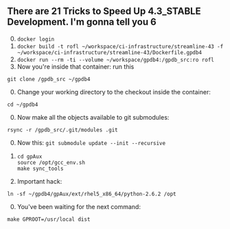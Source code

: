 ## There are 21 Tricks to Speed Up 4.3_STABLE Development. I'm gonna tell you 6 ##

0. `docker login`
0. `docker build -t rofl ~/workspace/ci-infrastructure/streamline-43 -f ~/workspace/ci-infrastructure/streamline-43/Dockerfile.gpdb4`
0. `docker run --rm -ti --volume ~/workspace/gpdb4:/gpdb_src:ro rofl`
0. Now you're inside that container: run this
  ```
  git clone /gpdb_src ~/gpdb4
  ```
0. Change your working directory to the checkout inside the container:
  ```
  cd ~/gpdb4
  ```
0. Now make all the objects available to git submodules:
  ```
  rsync -r /gpdb_src/.git/modules .git
  ```
0. Now this: `git submodule update --init --recursive`
0.
    ```
    cd gpAux
    source /opt/gcc_env.sh
    make sync_tools
    ```
0. Important hack:
  ```
  ln -sf ~/gpdb4/gpAux/ext/rhel5_x86_64/python-2.6.2 /opt
  ```
0. You've been waiting for the next command:
```
make GPROOT=/usr/local dist
```
